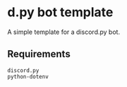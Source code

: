 # d.py bot template
A simple template for a discord.py bot.


## Requirements
```
discord.py
python-dotenv
```
